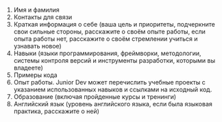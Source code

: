 1. Имя и фамилия
1. Контакты для связи
1. Краткая информация о себе (ваша цель и приоритеты, подчеркните свои сильные стороны, расскажите о своём опыте работы, если опыта работы нет, расскажите о своём стремлении учиться и узнавать новое)
1. Навыки (языки программирования, фреймворки, методологии, системы контроля версий и инструменты разработки, которыми вы владеете)
1. Примеры кода
1. Опыт работы. Junior Dev может перечислить учебные проекты с указанием использованных навыков и ссылками на исходный код.
1. Образование (включая пройденные курсы и тренинги)
1. Английский язык (уровень английского языка, если была языковая практика, расскажите о ней)